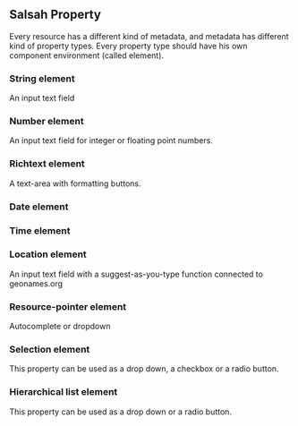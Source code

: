 ## Salsah Property
Every resource has a different kind of metadata, and metadata has different kind of property types. Every property type should have his own component environment (called element).

### String element
An input text field

### Number element
An input text field for integer or floating point numbers.

### Richtext element
A text-area with formatting buttons.

### Date element

### Time element

### Location element
An input text field with a suggest-as-you-type function connected to geonames.org

### Resource-pointer element
Autocomplete or dropdown

### Selection element
This property can be used as a drop down, a checkbox or a radio button.

### Hierarchical list element
This property can be used as a drop down or a radio button.

